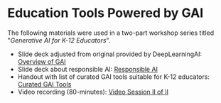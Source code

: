 # Education Tools Powered by GAI
The following materials were used in a two-part workshop series titled "*Generative AI for K-12 Educators*".
* Slide deck adjusted from original provided by DeepLearningAI: [Overview of GAI](https://github.com/arielcintronarias/gai_tools/blob/main/Overview_GAI.pdf)
* Slide deck about responsible AI: [Responsible AI](https://github.com/arielcintronarias/gai_tools/blob/main/Responsible_AI.pdf)
* Handout with list of curated GAI tools suitable for K-12 educators: [Curated GAI Tools](https://github.com/arielcintronarias/gai_tools/blob/main/Curated_GAI_Tools.pdf)
* Video recording (80-minutes): [Video Session II of II](https://youtu.be/bwwARymTi-U)
